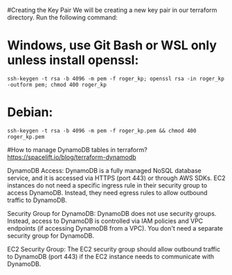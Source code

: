 #Creating the Key Pair
We will be creating a new key pair in our terraform directory. Run the following command:

# Windows, use Git Bash or WSL only unless install openssl:
`ssh-keygen -t rsa -b 4096 -m pem -f roger_kp; openssl rsa -in roger_kp -outform pem; chmod 400 roger_kp`


# Debian:
`ssh-keygen -t rsa -b 4096 -m pem -f roger_kp.pem && chmod 400 roger_kp.pem`


#How to manage DynamoDB tables in terraform?
https://spacelift.io/blog/terraform-dynamodb


DynamoDB Access: DynamoDB is a fully managed NoSQL database service, and it is accessed via HTTPS (port 443) or through AWS SDKs. EC2 instances do not need a specific ingress rule in their security group to access DynamoDB. Instead, they need egress rules to allow outbound traffic to DynamoDB.

Security Group for DynamoDB: DynamoDB does not use security groups. Instead, access to DynamoDB is controlled via IAM policies and VPC endpoints (if accessing DynamoDB from a VPC). You don't need a separate security group for DynamoDB.

EC2 Security Group: The EC2 security group should allow outbound traffic to DynamoDB (port 443) if the EC2 instance needs to communicate with DynamoDB.